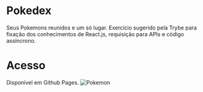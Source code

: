 # Pokedex
Seus Pokemons reunidos e um só lugar. Exercício sugerido pela Trybe para fixação dos conhecimentos de React.js, requisição para APIs e código assíncrono.

# Acesso

Disponível em Github Pages.
<img src="https://media.giphy.com/media/eJ3mWeALMqorzzI7Ze/giphy.gif" alt="Pokemon" />
